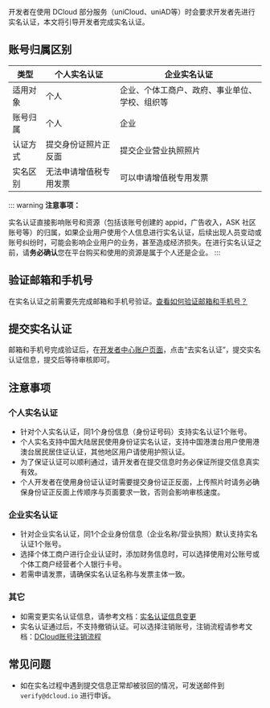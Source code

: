 开发者在使用 DCloud 部分服务（uniCloud、uniAD等）时会要求开发者先进行实名认证，本文将引导开发者完成实名认证。

## 账号归属区别

| 类型   | 个人实名认证 | 企业实名认证 |
| ---- | ------------ | ------------ |
| 适用对象 | 个人 | 企业、个体工商户、政府、事业单位、学校、组织等 |
| 账号归属 | 个人 | 企业 |
| 认证方式 | 提交身份证照片正反面 | 提交企业营业执照照片 |
| 实名区别 | 无法申请增值税专用发票 | 可以申请增值税专用发票 |

::: warning **注意事项：**

实名认证直接影响账号和资源（包括该账号创建的 appid，广告收入，ASK 社区账号等）的归属，如果企业用户使用个人信息进行实名认证，后续出现人员变动或账号纠纷时，可能会影响企业用户的业务，甚至造成经济损失。在进行实名认证之前，请**务必确认**您在平台购买和使用的资源是属于个人还是企业。
:::


## 验证邮箱和手机号
在实名认证之前需要先完成邮箱和手机号验证。[查看如何验证邮箱和手机号？](modify.md)

## 提交实名认证
邮箱和手机号完成验证后，在[开发者中心账户页面](https://dev.dcloud.net.cn/pages/user/info)，点击“去实名认证”，提交实名认证信息，提交后等待审核即可。

## 注意事项
### 个人实名认证
- 针对个人实名认证，同1个身份信息（身份证号码）支持实名认证1个账号。
- 个人实名支持中国大陆居民使用身份证实名认证，支持中国港澳台用户使用港澳台居民居住证认证，其他地区用户请使用护照认证。
- 为了保证认证可以顺利通过，请开发者在提交信息时务必保证所提交信息真实有效。
- 个人开发者在使用身份证认证时需要提交身份证正反面，上传照片时请务必确保身份证正反面上传顺序与页面要求一致，否则会影响审核速度。
  
### 企业实名认证
- 针对企业实名认证，同1个企业身份信息（企业名称/营业执照）默认支持实名认证1个账号。
- 选择个体工商户进行企业认证时，添加财务信息时，可以选择使用对公账号或个体工商户经营者个人银行卡号。
- 若需申请发票，请确保实名认证名称与发票主体一致。
  
### 其它
- 如需变更实名认证信息，请参考文档：[实名认证信息变更](modify-real-name-verification.md)
- 实名认证通过后，不支持撤销认证。可以选择注销账号，注销流程请参考文档：[DCloud账号注销流程](deletion.md)

## 常见问题
- 如在实名过程中遇到提交信息正常却被驳回的情况，可发送邮件到 `verify@dcloud.io` 进行申诉。